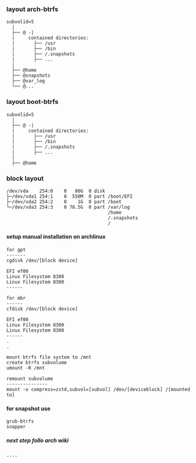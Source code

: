 ### layout arch-btrfs
```
subvolid=5
  |
  ├── @ -|
  |     contained directories:
  |       ├── /usr
  |       ├── /bin
  |       ├── /.snapshots
  |       ├── ...
  |
  ├── @home
  ├── @snapshots
  ├── @var_log
  └── @...
```
### layout boot-btrfs
```
subvolid=5
  |
  ├── @ -|
  |     contained directories:
  |       ├── /usr
  |       ├── /bin
  |       ├── /.snapshots
  |       ├── ...
  |
  ├── @home
```

### block layout 
```
/dev/vda    254:0    0   80G  0 disk
├─/dev/vda1 254:1    0  550M  0 part /boot/EFI
├─/dev/vda2 254:2    0    1G  0 part /boot
└─/dev/vda3 254:3    0 78.5G  0 part /var/log
                                     /home
                                     /.snapshots
                                     /
```

#### setup manual installation on archlinux
```
for gpt
-------
cgdisk /dev/[block device]

EFI ef00
Linux Filesystem 8300
Linux Filesystem 8300
------

for mbr
------
cfdisk /dev/[block device]

EFI ef00
Linux Filesystem 8300
Linux Filesystem 8300
------
.
.

mount btrfs file system to /mnt 
create btrfs subvolume 
umount -R /mnt

remount subvolume
---------------
mount -o compress=zstd,subvol=[subvol] /dev/[deviceblock] /[mounted to]
```

#### for snapshot use
```
grub-btrfs
snapper
```

##### next step follo arch wiki
`....`
